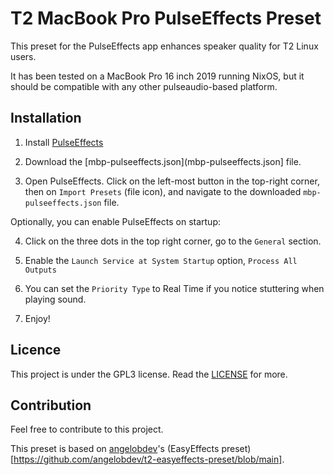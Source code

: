 # T2 MacBook Pro PulseEffects Preset

This preset for the PulseEffects app enhances speaker quality for T2 Linux users. 

It has been tested on a MacBook Pro 16 inch 2019 running NixOS, but it should be compatible with any other pulseaudio-based platform.

## Installation

1. Install [PulseEffects](https://github.com/mikhailnov/pulseeffects)

2. Download the [mbp-pulseeffects.json](mbp-pulseeffects.json] file.

3. Open PulseEffects. Click on the left-most button in the top-right corner, then on `Import Presets` (file icon), and navigate to the downloaded `mbp-pulseeffects.json` file.

Optionally, you can enable PulseEffects on startup:

4. Click on the three dots in the top right corner, go to the `General` section.

5. Enable the `Launch Service at System Startup` option, `Process All Outputs`

6. You can set the `Priority Type` to Real Time if you notice stuttering when playing sound.

7. Enjoy!

## Licence

This project is under the GPL3 license. Read the [LICENSE](LICENSE.md) for more.

## Contribution

Feel free to contribute to this project.

This preset is based on [angelobdev](https://github.com/angelobdev)'s (EasyEffects preset)[https://github.com/angelobdev/t2-easyeffects-preset/blob/main].
